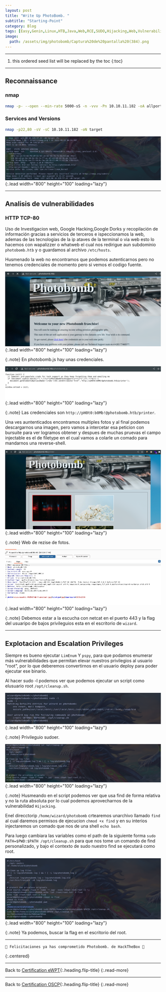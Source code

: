 ```yaml
---
layout: post
title: "Write Up PhotoBomb. "
subtitle: "Starting-Point"
category: Blog
tags: [Easy,Genin,Linux,HTB,Java,Web,RCE,SUDO,Hijacking,Web,Vulnerability-Assessment,Injection,Custom-Applications,NGINX,Python,Bash,Reconnaissance,SUDO,OS-Command-Injection,eWPT,OSCP]
image:
  path: /assets/img/photobomb/Captura%20de%20pantalla%20(384).png
---
```


---

<!--more-->

1. this ordered seed list will be replaced by the toc
   {:toc}

---

## Reconnaissance


### nmap


```bash
nmap -p- --open --min-rate 5000-sS -n -vvv -Pn 10.10.11.182 -oA allports
```


### Services and Versions


```bash
nmap -p22,80 -sV -sC 10.10.11.182 -oN target
```

![list](/assets/img/photobomb/Kali-2022-10-11-08-25-35.png){:.lead width="800" height="100" loading="lazy"}


---

## Analisis de vulnerabilidades


### HTTP TCP-80


Uso de Investigacion web, Google Hacking,Google Dorks y recopilación de información gracias a servicios de terceros e ispeccionamos la web, ademas de las tecnologias de la ip ataves de la terminal o via web esto lo hacemos con wapalizzer o whatweb el cual nos redirigue aun subdominio `photobomb.htb` y o guardamos al archivo `/etc/hosts`.


Husmenado la web no encontramos que podemos autenticarnos pero no tenemos credenciales de momento pero si vemos el codigo fuente.


![list](/assets/img/photobomb/Kali-2022-10-11-08-26-37.png){:.lead width="800" height="100" loading="lazy"}


{:.note}
En photobomb.js hay unas credenciales.


![list](/assets/img/photobomb/Kali-2022-10-11-08-29-36.png){:.lead width="800" height="100" loading="lazy"}


{:.note}
Las credenciales son `http://pH0t0:b0Mb!@photobomb.htb/printer`.


Una ves auntenticados encontramos multiples fotos y al final podemos descargarnos una imagen, pero vamos a intercetar esa peticion con bursuite para ver logramos obtener y despues de muchas pruevas el campo injectable es el de filetype en el cual vamos a colarle un comado para mandarnos una reverse-shell.


![list](/assets/img/photobomb/Kali-2022-10-11-09-07-25.png){:.lead width="800" height="100" loading="lazy"}


{:.note}
Web de rezise de fotos.


![list](/assets/img/photobomb/Kali-2022-10-11-09-14-06.png){:.lead width="800" height="100" loading="lazy"}


{:.note}
Debemos estar a la escucha con netcat en el puerto 443 y la flag del usuaripo de bajos privileguios esta en el escritorio de `wizard`.


---

## Explotacion and Escalation Privileges


Siempre es bueno ejecutar `LimEnum` Y `pspy`, para que podamos enumerar más vulnerabilidades que permitan elevar nuestros privilegios al usuario "root", por lo que deberemos convertirnos en el usuario deploy para poder ejecutar ese binario.


Al hacer sudo -l podemos ver que podemos ejecutar un script como elusuario root `/opt/cleanup.sh`.


![list](/assets/img/photobomb/Kali-2022-10-11-09-43-26.png){:.lead width="800" height="100" loading="lazy"}


{:.note}
Privileguio sudoer.


![list](/assets/img/photobomb/Kali-2022-10-11-09-53-55.png){:.lead width="800" height="100" loading="lazy"}


{:.note}
Husmeando en el script podemos ver que usa find de forma relativa y no la ruta absoluta por lo cual podemos aprovecharnos de la vulnerabilidad `Hijacking`.


Enel direcctorip `/home/wizard/photobomb` crtearemos unarchivo llamado `find` al cual daremos permisos de ejecucion `chmod +x find` y en su interios injectaremos un comado que nos de una shell `echo bash`.


Para luego cambiara las variables como el path de la siguiente forma `sudo PATH=$PWD:$PATH /opt/cleanup.sh` para que nos tome un comando de find personalizado, y bajo el contexto de sudo nuestro find se ejecutará como root.


![list](/assets/img/photobomb/Kali-2022-10-11-09-56-26.png){:.lead width="800" height="100" loading="lazy"}


{:.note}
Ya podemos, buscar la flag en el escritorio del root.


---

```shell
🎉 Felicitaciones ya has comprometido Photobomb. de HackTheBox 🎉
```

{:.centered}

***
Back to [Certification eWPT](){:.heading.flip-title}
{:.read-more}

***
Back to [Certification OSCP](){:.heading.flip-title}
{:.read-more}
